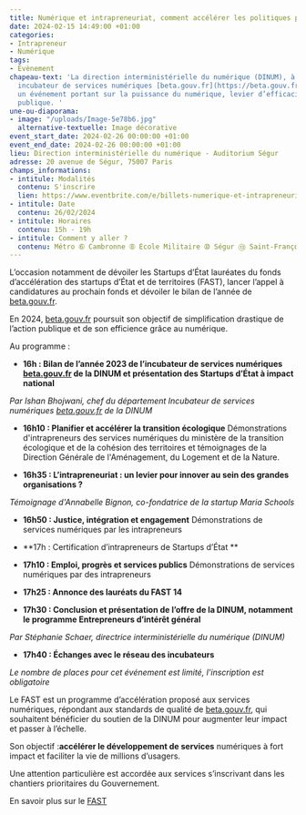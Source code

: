 ```yaml
---
title: Numérique et intrapreneuriat, comment accélérer les politiques publiques ?
date: 2024-02-15 14:49:00 +01:00
categories:
- Intrapreneur
- Numérique
tags:
- Évènement
chapeau-text: 'La direction interministérielle du numérique (DINUM), à travers son
  incubateur de services numériques [beta.gouv.fr](https://beta.gouv.fr/), organise
  un événement portant sur la puissance du numérique, levier d’efficacité de l’action
  publique. '
une-ou-diaporama:
- image: "/uploads/Image-5e78b6.jpg"
  alternative-textuelle: Image décorative
event_start_date: 2024-02-26 00:00:00 +01:00
event_end_date: 2024-02-26 00:00:00 +01:00
lieu: Direction interministérielle du numérique - Auditorium Ségur
adresse: 20 avenue de Ségur, 75007 Paris
champs_informations:
- intitule: Modalités
  contenu: S'inscrire
  lien: https://www.eventbrite.com/e/billets-numerique-et-intrapreneuriat-comment-accelerer-les-politiques-publiques-799463796737?aff=oddtdtcreator
- intitule: Date
  contenu: 26/02/2024
- intitule: Horaires
  contenu: 15h - 19h
- intitule: Comment y aller ?
  contenu: Métro ➅ Cambronne ➇ Ecole Militaire ➉ Ségur ⑬ Saint-François-Xavier
---
```


L’occasion notamment de dévoiler les Startups d’État lauréates du fonds d’accélération des startups d’État et de territoires (FAST), lancer l’appel à candidatures au prochain fonds et dévoiler le bilan de l’année de [beta.gouv.fr](https://beta.gouv.fr/). 

En 2024, [beta.gouv.fr](https://beta.gouv.fr/) poursuit son objectif de simplification drastique de l’action publique et de son efficience grâce au numérique. 

Au programme :

* **16h : Bilan de l’année 2023 de l’incubateur de services numériques [beta.gouv.fr](https://beta.gouv.fr/) de la DINUM et présentation des Startups d’État à impact national**

*Par Ishan Bhojwani, chef du département Incubateur de services numériques [beta.gouv.fr](https://beta.gouv.fr/) de la DINUM*

* **16h10 : Planifier et accélérer la transition écologique**
Démonstrations d'intrapreneurs des services numériques du ministère de la transition écologique et de la cohésion des territoires et témoignages de la Direction Générale de l'Aménagement, du Logement et de la Nature. 

* **16h35 : L’intrapreneuriat : un levier pour innover au sein des grandes organisations ?**

*Témoignage d'Annabelle Bignon, co-fondatrice de la startup Maria Schools*

* **16h50 : Justice, intégration et engagement**
Démonstrations de services numériques par les intrapreneurs

* **17h : Certification d’intrapreneurs de Startups d’État
** 

* **17h10 : Emploi, progrès et services publics**
Démonstrations de services numériques par des intrapreneurs 

* **17h25 : Annonce des lauréats du FAST 14**

* **17h30 : Conclusion et présentation de l’offre de la DINUM, notamment le programme Entrepreneurs d’intérêt général**

*Par Stéphanie Schaer, directrice interministérielle du numérique (DINUM)*

* **17h40 : Échanges avec le réseau des incubateurs** 

*Le nombre de places pour cet événement est limité, l'inscription est obligatoire* 

Le FAST est un programme d’accélération proposé aux services numériques, répondant aux standards de qualité de [beta.gouv.fr](https://beta.gouv.fr/), qui souhaitent bénéficier du soutien de la DINUM pour augmenter leur impact et passer à l’échelle.

Son objectif :**accélérer le développement de services** numériques à fort impact et faciliter la vie de millions d’usagers. 

Une attention particulière est accordée aux services s’inscrivant dans les chantiers prioritaires du Gouvernement. 

En savoir plus sur le [FAST](https://beta.gouv.fr/fast)